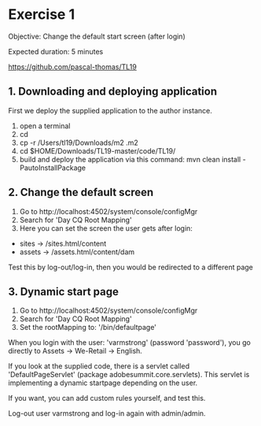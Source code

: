 # Exercise 1

Objective: Change the default start screen (after login)

Expected duration: 5 minutes

https://github.com/pascal-thomas/TL19

## 1. Downloading and deploying application

First we deploy the supplied application to the author instance.
1. open a terminal
2. cd
3. cp -r /Users/tl19/Downloads/m2 .m2
4. cd $HOME/Downloads/TL19-master/code/TL19/
5. build and deploy the application via this command:  mvn clean install -PautoInstallPackage


## 2. Change the default screen

1. Go to http://localhost:4502/system/console/configMgr
2. Search for 'Day CQ Root Mapping'
3. Here you can set the screen the user gets after login:
- sites -> /sites.html/content
- assets -> /assets.html/content/dam

Test this by log-out/log-in, then you would be redirected to a different page

## 3. Dynamic start page

1. Go to http://localhost:4502/system/console/configMgr
2. Search for 'Day CQ Root Mapping'
3. Set the rootMapping to: '/bin/defaultpage'

When you login with the user: 'varmstrong' (password 'password'), you go directly to Assets -> We-Retail -> English.

If you look at the supplied code, there is a servlet called 'DefaultPageServlet' (package adobesummit.core.servlets).
This servlet is implementing a dynamic startpage depending on the user.

If you want, you can add custom rules yourself, and test this.

Log-out user varmstrong and log-in again with admin/admin.
